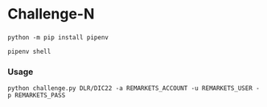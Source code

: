 # Challenge-N

### 
```
python -m pip install pipenv
```

```
pipenv shell
```

### Usage
```
python challenge.py DLR/DIC22 -a REMARKETS_ACCOUNT -u REMARKETS_USER -p REMARKETS_PASS
```